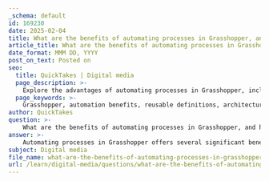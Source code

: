 ```yaml
---
_schema: default
id: 169230
date: 2025-02-04
title: What are the benefits of automating processes in Grasshopper, and how can reusable definitions be set up?
article_title: What are the benefits of automating processes in Grasshopper, and how can reusable definitions be set up?
date_format: MMM DD, YYYY
post_on_text: Posted on
seo:
  title: QuickTakes | Digital media
  page_description: >-
    Explore the advantages of automating processes in Grasshopper, including time savings, increased accuracy, enhanced design exploration, and how to set up reusable definitions effectively for improved workflow in architectural design.
  page_keywords: >-
    Grasshopper, automation benefits, reusable definitions, architectural design, visual programming, time savings, increased accuracy, design exploration, modularization, grouping components, naming conventions, color coding, using clusters, documentation, saving definitions
author: QuickTakes
question: >-
    What are the benefits of automating processes in Grasshopper, and how can reusable definitions be set up?
answer: >-
    Automating processes in Grasshopper offers several significant benefits, particularly for architects and designers working with complex models. Here are some of the key advantages:\n\n1. **Time Savings**: Automation reduces the time spent on repetitive tasks, allowing designers to focus on more creative aspects of their work. This efficiency can lead to faster project completion and the ability to take on more projects.\n\n2. **Increased Accuracy**: By minimizing manual input, automation helps reduce human error, leading to more precise designs. This is particularly important in fields like architecture and engineering, where accuracy is critical.\n\n3. **Enhanced Design Exploration**: Automation allows for the rapid generation of multiple design iterations. Designers can easily modify parameters and instantly see the effects on the model, fostering innovation and exploration of various design possibilities.\n\n4. **Modularization of Complex Models**: Grasshopper's visual programming interface enables users to break down complex models into manageable components. This modular approach not only simplifies the design process but also makes it easier to update and maintain models.\n\n5. **Reusability of Definitions**: By creating reusable definitions, designers can save time on future projects. Once a definition is established, it can be saved and reused, allowing for consistent application of design principles across different projects.\n\n### Setting Up Reusable Definitions\n\nTo set up reusable definitions in Grasshopper, consider the following steps:\n\n1. **Grouping Components**: Organize related components into groups. This helps in managing complex definitions and makes it easier to identify different sections of your workflow.\n\n2. **Naming Conventions**: Use clear and descriptive names for groups and components. This practice enhances readability and makes it easier for others (or yourself in the future) to understand the purpose of each part of the definition.\n\n3. **Color Coding**: Implement a color-coding system for different groups (e.g., inputs, outputs, processing). This visual differentiation can help quickly identify the function of each component at a glance.\n\n4. **Using Clusters**: Create clusters for frequently used components or processes. Clusters encapsulate a set of components into a single node, which can be reused across different definitions, promoting modularity.\n\n5. **Documentation**: Annotate your definitions with comments and notes explaining the purpose of various components and groups. This documentation is invaluable for future reference and for collaborators who may work with your definitions.\n\n6. **Saving Definitions**: Once you have a well-organized and documented definition, save it as a template or a user object. This allows you to easily access and reuse it in future projects.\n\nBy following these practices, you can create efficient, organized, and reusable definitions in Grasshopper, significantly enhancing your workflow and productivity in architectural design and modeling.
subject: Digital media
file_name: what-are-the-benefits-of-automating-processes-in-grasshopper-and-how-can-reusable-definitions-be-set-up.md
url: /learn/digital-media/questions/what-are-the-benefits-of-automating-processes-in-grasshopper-and-how-can-reusable-definitions-be-set-up
---
```


&nbsp;